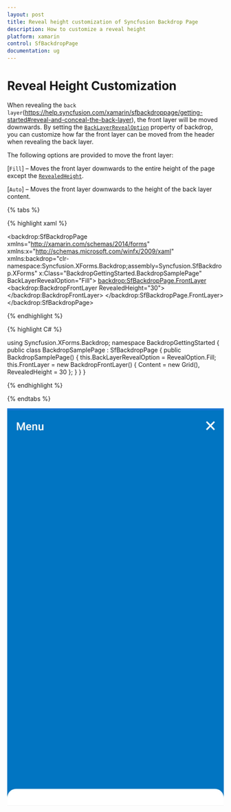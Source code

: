 ```yaml
---
layout: post
title: Reveal height customization of Syncfusion Backdrop Page
description: How to customize a reveal height
platform: xamarin
control: SfBackdropPage
documentation: ug
---
```


# Reveal Height Customization

When revealing the `back layer`(https://help.syncfusion.com/xamarin/sfbackdroppage/getting-started#reveal-and-conceal-the-back-layer), the front layer will be moved downwards. By setting the [`BackLayerRevealOption`](https://help.syncfusion.com/cr/xamarin/Syncfusion.SfBackdrop.XForms~Syncfusion.XForms.Backdrop.SfBackdropPage~BackLayerRevealOption.html) property of backdrop, you can customize how far the front layer can be moved from the header when revealing the back layer.

The following options are provided to move the front layer:

[`Fill`] – Moves the front layer downwards to the entire height of the page except the [`RevealedHeight`](https://help.syncfusion.com/cr/xamarin/Syncfusion.SfBackdrop.XForms~Syncfusion.XForms.Backdrop.BackdropFrontLayer~RevealedHeight.html).

[`Auto`] – Moves the front layer downwards to the height of the back layer content.

{% tabs %} 

{% highlight xaml %} 

<?xml version="1.0" encoding="UTF-8"?>
<backdrop:SfBackdropPage
    xmlns="http://xamarin.com/schemas/2014/forms"
    xmlns:x="http://schemas.microsoft.com/winfx/2009/xaml"
    xmlns:backdrop="clr-namespace:Syncfusion.XForms.Backdrop;assembly=Syncfusion.SfBackdrop.XForms"
    x:Class="BackdropGettingStarted.BackdropSamplePage"
	BackLayerRevealOption="Fill">
	<backdrop:SfBackdropPage.FrontLayer>
        <backdrop:BackdropFrontLayer RevealedHeight="30">
            <Grid />
        </backdrop:BackdropFrontLayer>
    </backdrop:SfBackdropPage.FrontLayer>
</backdrop:SfBackdropPage>


{% endhighlight %}

{% highlight C# %} 

using Syncfusion.XForms.Backdrop;
namespace BackdropGettingStarted
{
    public class BackdropSamplePage : SfBackdropPage
    {
        public BackdropSamplePage()
        {
            this.BackLayerRevealOption = RevealOption.Fill;
            this.FrontLayer = new BackdropFrontLayer()
            {
                Content = new Grid(),
                RevealedHeight = 30
            };
        }
    }
}

{% endhighlight %}

{% endtabs %}

![Flat shape top right corner](RevealingHeight_images/Revealing_Height_customization.jpg)